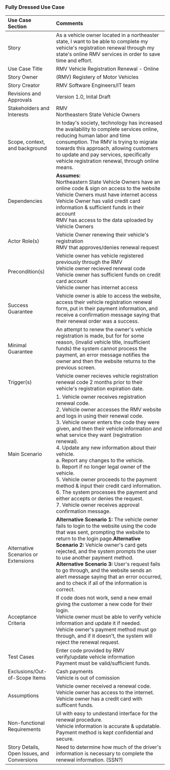 ### Fully Dressed Use Case

|Use Case Section|Comments|
|:---|:---|
|Story|As a vehicle owner located in a northeaster state, I want to be able to complete my vehicle's registration renewal through my state's online RMV services in order to save time and effort. |
|Use Case Title|RMV Vehicle Registration Renewal - Online|
|Story Owner|(RMV) Registery of Motor Vehicles|
|Story Creator|RMV Software Engineers/IT team|
|Revisions and Approvals|Version 1.0, Inital Draft|
|Stakeholders and Interests|RMV <br> Northeastern State Vehicle Owners|
|Scope, context, and background|In today's society, technology has increased the availability to complete services online, reducing human labor and time consumption. The RMV is trying to migrate towards this approach, allowing customers to update and pay services, specifically vehicle registration renewal, through online means.|
|Dependencies|**Assumes:** <br> Northeastern State Vehicle Owners have an online code & sign on access to the website <br> Vehicle Owners must have internet access <br> Vehicle Owner has valid credit card information & sufficient funds in their account <br> RMV has access to the data uploaded by Vehicle Owners|
|Actor Role(s)|Vehicle Owner renewing their vehicle's registration <br> RMV that approves/denies renewal request|
|Precondition(s)|Vehicle owner has vehicle registered previously through the RMV <br> Vehicle owner recieved renewal code <br> Vehicle owner has sufficient funds on credit card account <br> Vehicle owner has internet access|
|Success Guarantee|Vehicle owner is able to access the website, access their vehicle registration renewal form, put in their payment information, and receive a confirmation message saying that their renewal order was a success.|
|Minimal Guarantee|An attempt to renew the owner's vehicle registration is made, but for for some reason, (invalid vehicle title, insufficient funds) the system cannot process the payment, an error message notifies the owner and then the website returns to the previous screen.|
|Trigger(s)|Vehicle owner recieves vehicle registration renewal code 2 months prior to their vehicle's registration expiration date.|
|Main Scenario|1. Vehicle owner receives registration renewal code. <br> 2. Vehicle owner accesses the RMV website and logs in using their renewal code. <br> 3. Vehicle owner enters the code they were given, and then their vehicle information and what service they want (registration renewal). <br> 4. Update any new information about their vehicle. <br> a. Report any changes to the vehicle. <br> b. Report if no longer legal owner of the vehicle. <br> 5. Vehicle owner proceeds to the payment method & input their credit card information. <br> 6. The system processes the payment and either accepts or denies the request. <br> 7. Vehicle owner receives approval confirmation message.|
|Alternative Scenarios or Extensions|**Alternative Scenario 1:** The vehicle owner fails to login to the website using the code that was sent, prompting the website to return to the login page.**Alternative Scenario 2:** Vehicle owner's card gets rejected, and the system prompts the user to use another payment method. **Alternative Scenario 3:** User's request fails to go through, and the website sends an alert message saying that an error occurred, and to check if all of the information is correct.|
|Acceptance Criteria|If code does not work, send a new email giving the customer a new code for their login. <br> Vehicle owner must be able to verify vehicle information and update it if needed. <br> Vehicle owner's payment method must go through, and if it doesn't, the system will reject the renewal request.|
|Test Cases|Enter code provided by RMV <br> verify/update vehicle information <br> Payment must be valid/sufficient funds.|
|Exclusions/Out-of-Scope Items|Cash payments <br> Vehicle is out of comission|
|Assumptions|Vehicle owner received a renewal code. <br> Vehicle owner has access to the internet. <br> Vehicle owner has a credit card with sufficent funds.|
|Non-functional Requirements|UI with easy to undestand interface for the renewal procedure. <br> Vehicle information is accurate & updatable. <br> Payment method is kept confidential and secure. |
|Story Details, Open Issues, and Conversions|Need to determine how much of the driver's information is necessary to complete the renewal information. (SSN?)|
